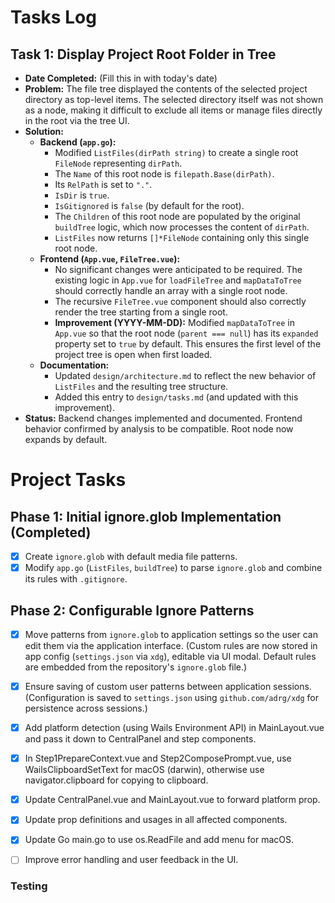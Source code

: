 # Tasks Log

## Task 1: Display Project Root Folder in Tree

*   **Date Completed:** (Fill this in with today's date)
*   **Problem:** The file tree displayed the contents of the selected project directory as top-level items. The selected directory itself was not shown as a node, making it difficult to exclude all items or manage files directly in the root via the tree UI.
*   **Solution:**
    *   **Backend (`app.go`):**
        *   Modified `ListFiles(dirPath string)` to create a single root `FileNode` representing `dirPath`.
        *   The `Name` of this root node is `filepath.Base(dirPath)`.
        *   Its `RelPath` is set to `"."`.
        *   `IsDir` is `true`.
        *   `IsGitignored` is `false` (by default for the root).
        *   The `Children` of this root node are populated by the original `buildTree` logic, which now processes the content of `dirPath`.
        *   `ListFiles` now returns `[]*FileNode` containing only this single root node.
    *   **Frontend (`App.vue`, `FileTree.vue`):**
        *   No significant changes were anticipated to be required. The existing logic in `App.vue` for `loadFileTree` and `mapDataToTree` should correctly handle an array with a single root node.
        *   The recursive `FileTree.vue` component should also correctly render the tree starting from a single root.
        *   **Improvement (YYYY-MM-DD):** Modified `mapDataToTree` in `App.vue` so that the root node (`parent === null`) has its `expanded` property set to `true` by default. This ensures the first level of the project tree is open when first loaded.
    *   **Documentation:**
        *   Updated `design/architecture.md` to reflect the new behavior of `ListFiles` and the resulting tree structure.
        *   Added this entry to `design/tasks.md` (and updated with this improvement).
*   **Status:** Backend changes implemented and documented. Frontend behavior confirmed by analysis to be compatible. Root node now expands by default.

# Project Tasks

## Phase 1: Initial ignore.glob Implementation (Completed)

- [x] Create `ignore.glob` with default media file patterns.
- [x] Modify `app.go` (`ListFiles`, `buildTree`) to parse `ignore.glob` and combine its rules with `.gitignore`.

## Phase 2: Configurable Ignore Patterns

- [x] Move patterns from `ignore.glob` to application settings so the user can edit them via the application interface. (Custom rules are now stored in app config (`settings.json` via `xdg`), editable via UI modal. Default rules are embedded from the repository's `ignore.glob` file.)
- [x] Ensure saving of custom user patterns between application sessions. (Configuration is saved to `settings.json` using `github.com/adrg/xdg` for persistence across sessions.)

- [x] Add platform detection (using Wails Environment API) in MainLayout.vue and pass it down to CentralPanel and step components.
- [x] In Step1PrepareContext.vue and Step2ComposePrompt.vue, use WailsClipboardSetText for macOS (darwin), otherwise use navigator.clipboard for copying to clipboard.
- [x] Update CentralPanel.vue and MainLayout.vue to forward platform prop.
- [x] Update prop definitions and usages in all affected components.
- [x] Update Go main.go to use os.ReadFile and add menu for macOS.

- [ ] Improve error handling and user feedback in the UI.

### Testing
